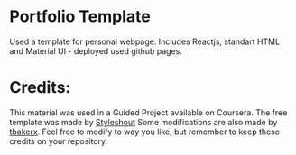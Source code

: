# Portfolio Template
Used a template for personal webpage. Includes Reactjs, standart HTML and Material UI - deployed used github pages. 


# Credits: 
This material was used in a Guided Project available on Coursera. 
The free template was made by [Styleshout](https://www.styleshout.com/free-templates/ceevee/)
Some modifications are also made by [tbakerx](https://github.com/tbakerx/react-resume-template). 
Feel free to modify to way you like, but remember to keep these credits on your repository. 